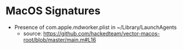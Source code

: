 MacOS Signatures
===============

* Presence of com.apple.mdworker.plist in ~/Library/LaunchAgents
  * source: https://github.com/hackedteam/vector-macos-root/blob/master/main.m#L16
